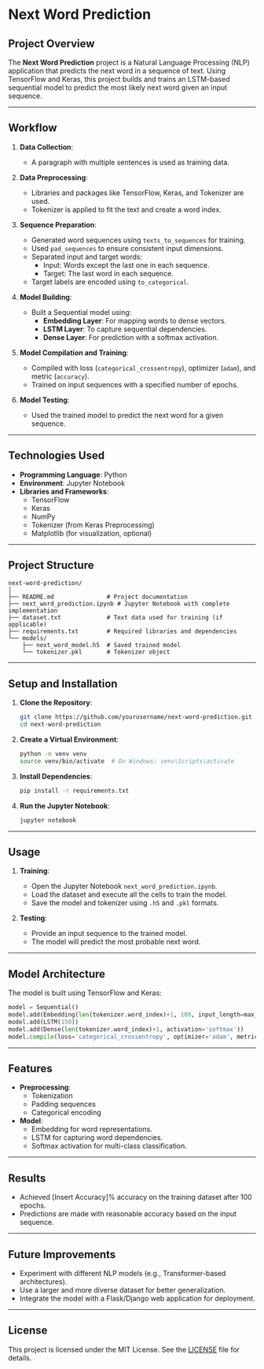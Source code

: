 # **Next Word Prediction**

## **Project Overview**
The **Next Word Prediction** project is a Natural Language Processing (NLP) application that predicts the next word in a sequence of text. Using TensorFlow and Keras, this project builds and trains an LSTM-based sequential model to predict the most likely next word given an input sequence.

---

## **Workflow**
1. **Data Collection**:
   - A paragraph with multiple sentences is used as training data.

2. **Data Preprocessing**:
   - Libraries and packages like TensorFlow, Keras, and Tokenizer are used.
   - Tokenizer is applied to fit the text and create a word index.

3. **Sequence Preparation**:
   - Generated word sequences using `texts_to_sequences` for training.
   - Used `pad_sequences` to ensure consistent input dimensions.
   - Separated input and target words:
     - Input: Words except the last one in each sequence.
     - Target: The last word in each sequence.
   - Target labels are encoded using `to_categorical`.

4. **Model Building**:
   - Built a Sequential model using:
     - **Embedding Layer**: For mapping words to dense vectors.
     - **LSTM Layer**: To capture sequential dependencies.
     - **Dense Layer**: For prediction with a softmax activation.

5. **Model Compilation and Training**:
   - Compiled with loss (`categorical_crossentropy`), optimizer (`adam`), and metric (`accuracy`).
   - Trained on input sequences with a specified number of epochs.

6. **Model Testing**:
   - Used the trained model to predict the next word for a given sequence.

---

## **Technologies Used**
- **Programming Language**: Python
- **Environment**: Jupyter Notebook
- **Libraries and Frameworks**:
  - TensorFlow
  - Keras
  - NumPy
  - Tokenizer (from Keras Preprocessing)
  - Matplotlib (for visualization, optional)

---

## **Project Structure**
```
next-word-prediction/
│
├── README.md               # Project documentation
├── next_word_prediction.ipynb # Jupyter Notebook with complete implementation
├── dataset.txt             # Text data used for training (if applicable)
├── requirements.txt        # Required libraries and dependencies
└── models/
    ├── next_word_model.h5  # Saved trained model
    └── tokenizer.pkl       # Tokenizer object
```

---

## **Setup and Installation**

1. **Clone the Repository**:
   ```bash
   git clone https://github.com/yourusername/next-word-prediction.git
   cd next-word-prediction
   ```

2. **Create a Virtual Environment**:
   ```bash
   python -m venv venv
   source venv/bin/activate  # On Windows: venv\Scripts\activate
   ```

3. **Install Dependencies**:
   ```bash
   pip install -r requirements.txt
   ```

4. **Run the Jupyter Notebook**:
   ```bash
   jupyter notebook
   ```

---

## **Usage**
1. **Training**:
   - Open the Jupyter Notebook `next_word_prediction.ipynb`.
   - Load the dataset and execute all the cells to train the model.
   - Save the model and tokenizer using `.h5` and `.pkl` formats.

2. **Testing**:
   - Provide an input sequence to the trained model.
   - The model will predict the most probable next word.

---

## **Model Architecture**
The model is built using TensorFlow and Keras:
```python
model = Sequential()
model.add(Embedding(len(tokenizer.word_index)+1, 100, input_length=max_len-1))
model.add(LSTM(150))
model.add(Dense(len(tokenizer.word_index)+1, activation='softmax'))
model.compile(loss='categorical_crossentropy', optimizer='adam', metrics=['accuracy'])
```

---

## **Features**
- **Preprocessing**:
  - Tokenization
  - Padding sequences
  - Categorical encoding
- **Model**:
  - Embedding for word representations.
  - LSTM for capturing word dependencies.
  - Softmax activation for multi-class classification.

---

## **Results**
- Achieved [Insert Accuracy]% accuracy on the training dataset after 100 epochs.
- Predictions are made with reasonable accuracy based on the input sequence.

---

## **Future Improvements**
- Experiment with different NLP models (e.g., Transformer-based architectures).
- Use a larger and more diverse dataset for better generalization.
- Integrate the model with a Flask/Django web application for deployment.

---

## **License**
This project is licensed under the MIT License. See the [LICENSE](LICENSE) file for details.
